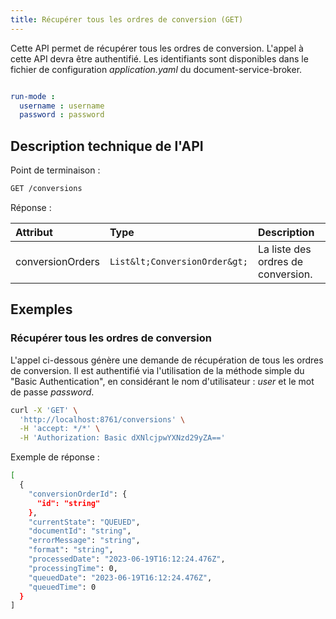 ```yaml
---
title: Récupérer tous les ordres de conversion (GET)
---
```


Cette API permet de récupérer tous les ordres de conversion.
L'appel à cette API devra être authentifié. Les identifiants sont disponibles dans le fichier de configuration _application.yaml_ du document-service-broker.

```yaml

run-mode :
  username : username
  password : password
```

## Description technique de l'API

Point de terminaison :
```bash
GET /conversions
```

Réponse :

| Attribut             | Type                      | Description                        |
| :------------------- | :------------------------ |:-----------------------------------|
| conversionOrders     | `List&lt;ConversionOrder&gt;`     | La liste des ordres de conversion. |

## Exemples

### Récupérer tous les ordres de conversion

L'appel ci-dessous génère une demande de récupération de tous les ordres de conversion.
Il est authentifié via l'utilisation de la méthode simple du "Basic Authentication",
en considérant le nom d'utilisateur : _user_ et le mot de passe _password_.

```bash
curl -X 'GET' \
  'http://localhost:8761/conversions' \
  -H 'accept: */*' \
  -H 'Authorization: Basic dXNlcjpwYXNzd29yZA=='
```
Exemple de réponse :
```bash
[
  {
    "conversionOrderId": {
      "id": "string"
    },
    "currentState": "QUEUED",
    "documentId": "string",
    "errorMessage": "string",
    "format": "string",
    "processedDate": "2023-06-19T16:12:24.476Z",
    "processingTime": 0,
    "queuedDate": "2023-06-19T16:12:24.476Z",
    "queuedTime": 0
  }
]
```
